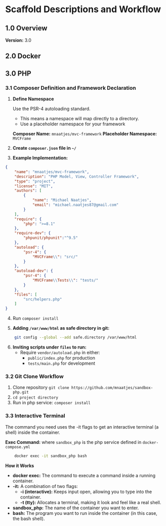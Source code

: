 # Scaffold Descriptions and Workflow

## 1.0 Overview

**Version:** 3.0

## 2.0 Docker

## 3.0 PHP

### 3.1 Composer Definition and Framework Declaration

1. **Define Namespace**

    Use the PSR-4 autoloading standard. 
    - This means a namespace will map directly to a directory. 
    - Use a placeholder namespace for your framework

    **Composer Name:** `mnaatjes/mvc-framework`
    **Placeholder Namespace:** `MVCFrame`

2. **Create `composer.json` file in `~/`**

3. **Example Implementation:**

```json
{
    "name": "mnaatjes/mvc-framework",
    "description": "PHP Model, View, Controller Framework",
    "type": "project",
    "license": "MIT",
    "authors": [
        {
            "name": "Michael Naatjes",
            "email": "michael.naatjes87@gmail.com"
        }
    ],
    "require": {
        "php": ">=8.1"
    },
    "require-dev": {
        "phpunit/phpunit":"^9.5"
    },
    "autoload": {
        "psr-4": {
            "MVCFrame\\": "src/"
        }
    },
    "autoload-dev": {
        "psr-4": {
            "MVCFrame\\Tests\\": "tests/"
        }
    },
    "files": [
        "src/helpers.php"
    ]
}
```

4. Run `composer install`

5. **Adding `/var/www/html` as safe directory in git:**

```bash
    git config --global --add safe.directory /var/www/html
```

6. **Inviting scripts under `files` to run:**
    - Require `vendor/autoload.php` in either:
        - `public/index.php` for production
        - `tests/main.php` for development

### 3.2 Git Clone Workflow 

1. Clone repository `git clone https://github.com/mnaatjes/sandbox-php.git`
2. `cd project directory`
3. Run in php service: `composer install`

### 3.3 Interactive Terminal 

The command you need uses the -it flags to get an interactive terminal (a shell) inside the container.

**Exec Command:** where `sandbox_php` is the php service defined in `docker-compose.yml`

```bash
    docker exec -it sandbox_php bash
```

**How it Works**
- **docker exec:** The command to execute a command inside a running container.
- **-it:** A combination of two flags:
    - **-i (interactive):** Keeps input open, allowing you to type into the container.
    - **-t (tty):** Allocates a terminal, making it look and feel like a real shell.
- **sandbox_php:** The name of the container you want to enter.
- **bash:** The program you want to run inside the container (in this case, the bash shell).